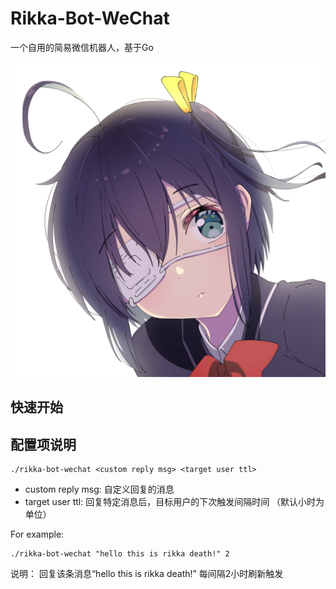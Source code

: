 # Rikka-Bot-WeChat

一个自用的简易微信机器人，基于Go

![rikka](./docs/img/rikka.jpg)

## 快速开始


## 配置项说明

```shell
./rikka-bot-wechat <custom reply msg> <target user ttl>
```

- custom reply msg: 自定义回复的消息
- target user ttl: 回复特定消息后，目标用户的下次触发间隔时间 （默认小时为单位）

For example:

```shell
./rikka-bot-wechat "hello this is rikka death!" 2
```

说明： 回复该条消息“hello this is rikka death!” 每间隔2小时刷新触发